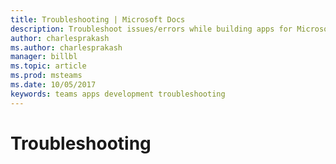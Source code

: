```yaml
---
title: Troubleshooting | Microsoft Docs
description: Troubleshoot issues/errors while building apps for Microsoft Teams
author: charlesprakash
ms.author: charlesprakash
manager: billbl
ms.topic: article
ms.prod: msteams
ms.date: 10/05/2017
keywords: teams apps development troubleshooting
---
```


# Troubleshooting
